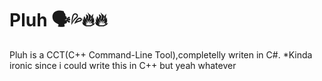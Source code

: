# Pluh 🗣️💦🔥🔥
Pluh is a CCT(C++ Command-Line Tool),completelly writen in C#.
*Kinda ironic since i could write this in C++ but yeah whatever

